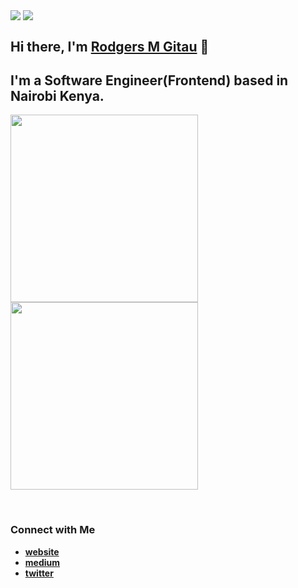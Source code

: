 [<img align="center" src="https://img.shields.io/github/followers/rodgersgitau?label=Follow&style=social" />]("https://github.com/rodgersgitau")
[<img align="center" src="https://img.shields.io/github/forks/rodgersgitau/rodgersgitau?label=Forks&style=social" />](https://github.com/rodgersgitau)
<br clear="both"/>


## Hi there, I'm [**Rodgers M Gitau**](https://rodgersgitau.github.io) 👋
## I'm a Software Engineer(Frontend) based in Nairobi Kenya.


[<img align="center" width="300px" src="https://rodgersgitau-stats.vercel.app/api?username=rodgersgitau&count_private=true&show_icons=true&layout=compact&theme=tokyonight" />]("https://github.com/rodgersgitau/github-readme-stats")
[<img align="center" width="300px" src="https://rodgersgitau-stats.vercel.app/api/wakatime?username=rodgersgitau&custom_title= Wakatime%20Weekly%20Stats &layout=compact&theme=tokyonight" />]("https://github.com/rodgersgitau/github-readme-stats")

<br clear="both" />

### Connect with Me

+ [**website**](http://rodgersgitau.github.io/)
+ [**medium**](https://medium.com/@rodgersgitau/)
+ [**twitter**](https://medium.com/@rodgersgitau/)

<!--
**rodgersgitau/rodgersgitau** is a ✨ _special_ ✨ repository because its `README.md` (this file) appears on your GitHub profile.
-->
